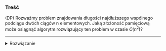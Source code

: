### Treść
(DP)
Rozważmy problem znajdowania długości najdłuższego wspólnego podciągu dwóch ciągów n elementowych. Jaką złożoność pamięciową może osiągnąć algorytm rozwiązujący ten problem w czasie $O(n^2)$?

------
<details><summary>Rozwiązanie</summary>
<p>

